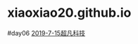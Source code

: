 # xiaoxiao20.github.io
#day06
<a href="https://xiaoxiao20.github.io/H5-1909%E9%99%88%E6%99%93%E7%8E%B2---%E8%B6%85%E5%87%A1%E7%A7%91%E6%8A%80/html/chaofan.html">2019-7-15超凡科技</a>
